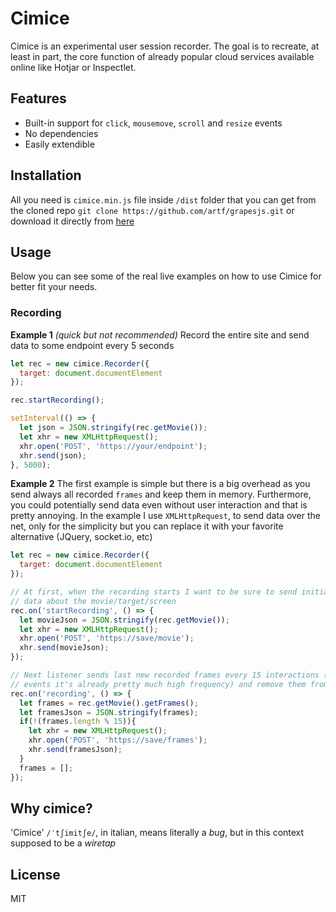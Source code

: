 # Cimice

Cimice is an experimental user session recorder. The goal is to recreate, at least in part, the core function of already popular cloud services available online like Hotjar or Inspectlet.

## Features

* Built-in support for `click`, `mousemove`, `scroll` and `resize` events
* No dependencies
* Easily extendible

## Installation

All you need is `cimice.min.js` file inside `/dist` folder that you can get from the cloned repo `git clone https://github.com/artf/grapesjs.git` or download it directly from [here](https://raw.githubusercontent.com/artf/cimice/master/dist/cimice.min.js)

## Usage

Below you can see some of the real live examples on how to use Cimice for better fit your needs.

### Recording

**Example 1** *(quick but not recommended)*
Record the entire site and send data to some endpoint every 5 seconds

```js
let rec = new cimice.Recorder({
  target: document.documentElement
});

rec.startRecording();

setInterval(() => {
  let json = JSON.stringify(rec.getMovie());
  let xhr = new XMLHttpRequest();
  xhr.open('POST', 'https://your/endpoint');
  xhr.send(json);
}, 5000);
```

**Example 2**
The first example is simple but there is a big overhead as you send always all recorded `frames` and keep them in memory.
Furthermore, you could potentially send data even without user interaction and that is pretty annoying.
In the example I use `XMLHttpRequest`, to send data over the net, only for the simplicity but you can replace it with your favorite alternative (JQuery, socket.io, etc)

```js
let rec = new cimice.Recorder({
  target: document.documentElement
});

// At first, when the recording starts I want to be sure to send initial
// data about the movie/target/screen
rec.on('startRecording', () => {
  let movieJson = JSON.stringify(rec.getMovie());
  let xhr = new XMLHttpRequest();
  xhr.open('POST', 'https://save/movie');
  xhr.send(movieJson);
});

// Next listener sends last new recorded frames every 15 interactions (with default
// events it's already pretty much high frequency) and remove them from the collection
rec.on('recording', () => {
  let frames = rec.getMovie().getFrames();
  let framesJson = JSON.stringify(frames);
  if(!(frames.length % 15)){
    let xhr = new XMLHttpRequest();
    xhr.open('POST', 'https://save/frames');
    xhr.send(framesJson);
  }
  frames = [];
});
```

## Why cimice?

'Cimice' `/ˈtʃimitʃe/`, in italian, means literally a *bug*, but in this context supposed to be a *wiretap*

## License

MIT
